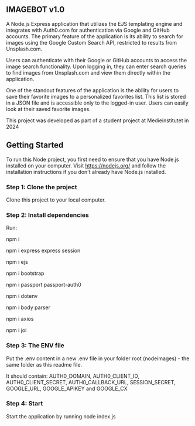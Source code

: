 ## IMAGEBOT v1.0

A Node.js Express application that utilizes the EJS templating engine and integrates with Auth0.com for authentication via Google and GitHub accounts. The primary feature of the application is its ability to search for images using the Google Custom Search API, restricted to results from Unsplash.com.

Users can authenticate with their Google or GitHub accounts to access the image search functionality. Upon logging in, they can enter search queries to find images from Unsplash.com and view them directly within the application.

One of the standout features of the application is the ability for users to save their favorite images to a personalized favorites list. This list is stored in a JSON file and is accessible only to the logged-in user. Users can easily look at their saved favorite images.

This project was developed as part of a student project at Medieinstitutet in 2024

## Getting Started
To run this Node project, you first need to ensure that you have Node.js installed on your computer. Visit https://nodejs.org/ and follow the installation instructions if you don't already have Node.js installed.

### Step 1: Clone the project
Clone this project to your local computer.

### Step 2: Install dependencies
Run: 

npm i

npm i express express session

npm i ejs

npm i bootstrap

npm i passport passport-auth0

npm i dotenv

npm i body parser

npm i axios

npm i joi


### Step 3: The ENV file
Put the .env content in a new .env file in your folder root (nodeimages) - the same folder as this readme file. 

It should contain: 
AUTH0_DOMAIN, AUTH0_CLIENT_ID, AUTH0_CLIENT_SECRET, AUTH0_CALLBACK_URL, SESSION_SECRET, GOOGLE_URL, GOOGLE_APIKEY and GOOGLE_CX

### Step 4: Start
Start the application by running node index.js
